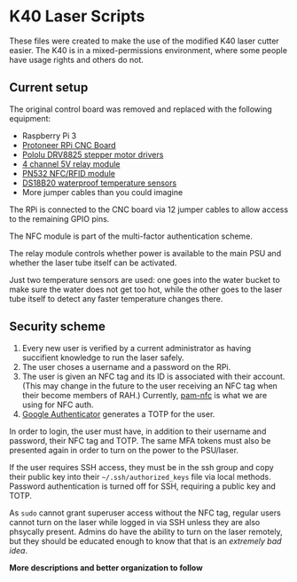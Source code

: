 # K40 Laser Scripts

These files were created to make the use of the modified K40 laser cutter easier.
The K40 is in a mixed-permissions environment, where some people have usage rights and others do not.

## Current setup
The original control board was removed and replaced with the following equipment:
* Raspberry Pi 3
* [Protoneer RPi CNC Board](https://wiki.protoneer.co.nz/Raspberry_Pi_CNC)
* [Pololu DRV8825 stepper motor drivers](https://www.pololu.com/product/2133)
* [4 channel 5V relay module](https://smile.amazon.com/JBtek-Channel-Module-Arduino-Raspberry/dp/B00KTEN3TM/)
* [PN532 NFC/RFID module](https://smile.amazon.com/HiLetgo-Communication-Arduino-Raspberry-Android/dp/B01I1J17LC/)
* [DS18B20 waterproof temperature sensors](https://smile.amazon.com/DS18B20-Waterproof-Temperature-Sensors-Thermistor/dp/B01JKVRVNI/)
* More jumper cables than you could imagine

The RPi is connected to the CNC board via 12 jumper cables to allow access to the remaining GPIO pins.

The NFC module is part of the multi-factor authentication scheme.

The relay module controls whether power is available to the main PSU and whether the laser tube itself can be activated.

Just two temperature sensors are used: one goes into the water bucket to make sure the water does not get too hot, while the other goes to the laser tube itself to detect any faster temperature changes there.

## Security scheme
1. Every new user is verified by a current administrator as having succifient knowledge to run the laser safely.
2. The user choses a username and a password on the RPi.
3. The user is given an NFC tag and its ID is associated with their account.
   (This may change in the future to the user receiving an NFC tag when their become members of RAH.)
   Currently, [pam-nfc](https://github.com/nfc-tools/pam_nfc) is what we are using for NFC auth.
4. [Google Authenticator](https://github.com/google/google-authenticator-libpam) generates a TOTP for the user.

In order to login, the user must have, in addition to their username and password, their NFC tag and TOTP.
The same MFA tokens must also be presented again in order to turn on the power to the PSU/laser.

If the user requires SSH access, they must be in the ssh group and copy their public key into their `~/.ssh/authorized_keys` file via local methods.
Password authentication is turned off for SSH, requiring a public key and TOTP.

As `sudo` cannot grant superuser access without the NFC tag, regular users cannot turn on the laser while logged in via SSH unless they are also phsycally present.
Admins do have the ability to turn on the laser remotely, but they should be educated enough to know that that is an _extremely bad idea_.



**More descriptions and better organization to follow**
